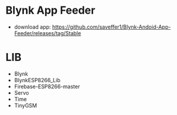 # Blynk App Feeder
- download app: https://github.com/saveffer1/Blynk-Andoid-App-Feeder/releases/tag/Stable

# LIB

- Blynk
- BlynkESP8266_Lib
- Firebase-ESP8266-master
- Servo
- Time
- TinyGSM
